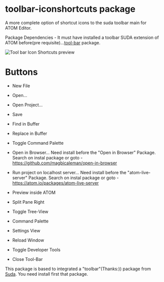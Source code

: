 # toolbar-iconshortcuts package

A more complete option of shortcut icons to the suda toolbar main for ATOM Editor.

Package Dependencies - It must have installed a toolbar SUDA extension of ATOM before(pre requisite)...[tool-bar](https://atom.io/packages/tool-bar) package.

![Tool bar Icon Shortcuts preview](http://www.thiagolucio.com.br/images/toolbar-iconshortcuts.jpg)

# Buttons

* New File
* Open...
* Open Project...
* Save
* Find in Buffer
* Replace in Buffer
* Toggle Command Palette

* Open in Browser... Need install before the "Open in Browser" Package. Search on instal package or goto - https://github.com/magbicaleman/open-in-browser

* Run project on localhost server... Need install before the "atom-live-server" Package. Search on instal package or goto - https://atom.io/packages/atom-live-server

* Preview inside ATOM
* Split Pane Right
* Toggle Tree-View
* Command Palette
* Settings View
* Reload Window
* Toggle Developer Tools
* Close Tool-Bar


This package is based to integrated a "toolbar"(Thanks:)) package from [Suda](https://github.com/suda). You need install first that package.
